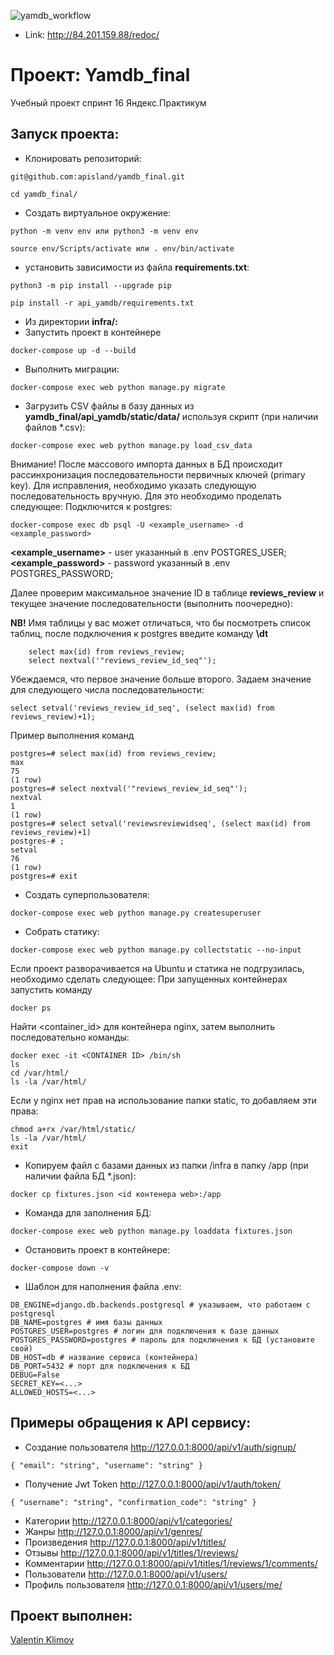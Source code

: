 ![yamdb_workflow](https://github.com/apisland/yamdb_final/actions/workflows/yamdb_workflow.yml/badge.svg)

- Link: http://84.201.159.88/redoc/

# Проект: Yamdb_final
Учебный проект спринт 16 Яндекс.Практикум


## Запуск проекта:
- Клонировать репозиторий:
```
git@github.com:apisland/yamdb_final.git
```
```
cd yamdb_final/
```
- Создать виртуальное окружение:
```
python -m venv env или python3 -m venv env
```
```
source env/Scripts/activate или . env/bin/activate
```
- установить зависимости из файла **requirements.txt**:
```
python3 -m pip install --upgrade pip
```
```
pip install -r api_yamdb/requirements.txt
```

- Из директории **infra/:**
-  Запустить проект в контейнере
```
docker-compose up -d --build
```
- Выполнить миграции:
```
docker-compose exec web python manage.py migrate
```
- Загрузить CSV файлы в базу данных из __yamdb_final/api_yamdb/static/data/__ используя скрипт (при наличии файлов *.csv):
```
docker-compose exec web python manage.py load_csv_data
```
Внимание! После массового импорта данных в БД происходит
рассинхронизация последовательности первичных ключей (primary key).
Для исправления, необходимо указать следующую последовательность вручную.
Для это необходимо проделать следующее:
Подключится к postgres:
```
docker-compose exec db psql -U <example_username> -d <example_password>
```
**<example_username>** - user указанный в .env POSTGRES_USER;
**<example_password>** - password указанный в .env POSTGRES_PASSWORD;

Далее проверим максимальное значение ID в таблице **reviews_review** и
текущее значение последовательности (выполнить поочередно):

**NB!** Имя таблицы у вас может отличаться, что бы посмотреть список таблиц,
после подключения к postgres введите команду **\dt**
```
	select max(id) from reviews_review;
	select nextval('"reviews_review_id_seq"');
```
Убеждаемся, что первое значение больше второго. Задаем значение
для следующего числа последовательности:
```
select setval('reviews_review_id_seq', (select max(id) from reviews_review)+1);
```
Пример выполнения команд
```
postgres=# select max(id) from reviews_review;
max
75
(1 row)
postgres=# select nextval('"reviews_review_id_seq"');
nextval
1
(1 row)
postgres=# select setval('reviewsreviewidseq', (select max(id) from reviews_review)+1)
postgres-# ;
setval
76
(1 row)
postgres=# exit
```

- Создать суперпользователя:
```
docker-compose exec web python manage.py createsuperuser
```
- Собрать статику:
```
docker-compose exec web python manage.py collectstatic --no-input
```
Если проект разворачивается на Ubuntu и статика не подгрузилась,
необходимо сделать следующее:
При запущенных контейнерах запустить команду
```
docker ps
```
Найти <container_id> для контейнера nginx, затем выполнить последовательно команды:
```
docker exec -it <CONTAINER ID> /bin/sh
ls
cd /var/html/
ls -la /var/html/
```
Если у nginx нет прав на использование папки static, то добавляем эти права:
```
chmod a+rx /var/html/static/
ls -la /var/html/
exit
```
- Копируем файл с базами данных из папки /infra в папку /app (при наличии файла БД *.json):
```
docker cp fixtures.json <id контенера web>:/app
```
- Команда для заполнения БД:
```
docker-compose exec web python manage.py loaddata fixtures.json
```
- Остановить проект в контейнере:
```
docker-compose down -v
```
- Шаблон для наполнения файла .env:
```
DB_ENGINE=django.db.backends.postgresql # указываем, что работаем с postgresql
DB_NAME=postgres # имя базы данных
POSTGRES_USER=postgres # логин для подключения к базе данных
POSTGRES_PASSWORD=postgres # пароль для подключения к БД (установите свой)
DB_HOST=db # название сервиса (контейнера)
DB_PORT=5432 # порт для подключения к БД
DEBUG=False
SECRET_KEY=<...>
ALLOWED_HOSTS=<...>
```
## Примеры обращения к API сервису:
- Создание пользователя        http://127.0.0.1:8000/api/v1/auth/signup/
```
{ "email": "string", "username": "string" }
```
- Получение Jwt Token      http://127.0.0.1:8000/api/v1/auth/token/
```
{ "username": "string", "confirmation_code": "string" }
```
- Категории                 http://127.0.0.1:8000/api/v1/categories/
- Жанры                     http://127.0.0.1:8000/api/v1/genres/
- Произведения              http://127.0.0.1:8000/api/v1/titles/
- Отзывы                    http://127.0.0.1:8000/api/v1/titles/1/reviews/
- Комментарии               http://127.0.0.1:8000/api/v1/titles/1/reviews/1/comments/
- Пользователи              http://127.0.0.1:8000/api/v1/users/
- Профиль пользователя      http://127.0.0.1:8000/api/v1/users/me/

## Проект выполнен:
[Valentin Klimov](https://github.com/apisland)